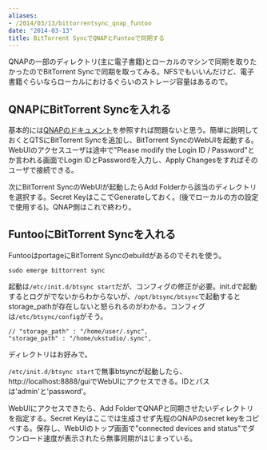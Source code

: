 ```yaml
---
aliases:
- /2014/03/13/bittorrentsync_qnap_funtoo
date: "2014-03-13"
title: BitTorrent SyncでQNAPとFuntooで同期する
---
```


QNAPの一部のディレクトリ(主に電子書籍)とローカルのマシンで同期を取りたかったのでBitTorrent Syncで同期を取ってみる。NFSでもいいんだけど、電子書籍ぐらいならローカルにおけるぐらいのストレージ容量はあるので。

QNAPにBitTorrent Syncを入れる
----------------------------

基本的には[QNAPのドキュメント](http://www.qnap.com/useng/index.php?sn=9137)を参照すれば問題ないと思う。簡単に説明しておくとQTSにBitTorrent Syncを追加し、BitTorrent SyncのWebUIを起動する。WebUIのアクセスユーザは途中で"Please modify the Login ID / Password"とか言われる画面でLogin IDとPasswordを入力し、Apply Changesをすればそのユーザで接続できる。

次にBitTorrent SyncのWebUIが起動したらAdd Folderから該当のディレクトリを選択する。Secret KeyはここでGenerateしておく。(後でローカルの方の設定で使用する)。QNAP側はこれで終わり。

FuntooにBitTorrent Syncを入れる
------------------------------

FuntooはportageにBitTorrent Syncのebuildがあるのでそれを使う。

    sudo emerge bittorrent sync

起動は`/etc/init.d/btsync start`だが、コンフィグの修正が必要。init.dで起動するとログがでないからわからないが、`/opt/btsync/btsync`で起動するとstorage_pathが存在しないと怒られるのがわかる。コンフィグは`/etc/btsync/config`がそう。

    // "storage_path" : "/home/user/.sync",
    "storage_path" : "/home/ukstudio/.sync",

ディレクトリはお好みで。

`/etc/init.d/btsync start`で無事btsyncが起動したら、http://localhost:8888/guiでWebUIにアクセスできる。IDとパスは'admin'と'password'。

WebUIにアクセスできたら、Add FolderでQNAPと同期させたいディレクトリを指定する。Secret Keyはここでは生成させず先程のQNAPのsecret keyをコピペする。保存し、WebUIのトップ画面で"connected devices and status"でダウンロード速度が表示されたら無事同期がはじまっている。
